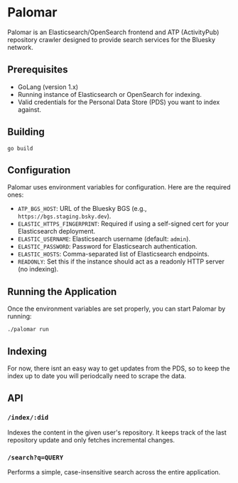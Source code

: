 # Palomar

Palomar is an Elasticsearch/OpenSearch frontend and ATP (ActivityPub) repository crawler designed to provide search services for the Bluesky network.

## Prerequisites

- GoLang (version 1.x)
- Running instance of Elasticsearch or OpenSearch for indexing.
- Valid credentials for the Personal Data Store (PDS) you want to index against.

## Building

```
go build
```

## Configuration

Palomar uses environment variables for configuration. Here are the required ones:

- `ATP_BGS_HOST`: URL of the Bluesky BGS (e.g., `https://bgs.staging.bsky.dev`).
- `ELASTIC_HTTPS_FINGERPRINT`: Required if using a self-signed cert for your Elasticsearch deployment.
- `ELASTIC_USERNAME`: Elasticsearch username (default: `admin`).
- `ELASTIC_PASSWORD`: Password for Elasticsearch authentication.
- `ELASTIC_HOSTS`: Comma-separated list of Elasticsearch endpoints.
- `READONLY`: Set this if the instance should act as a readonly HTTP server (no indexing).

## Running the Application

Once the environment variables are set properly, you can start Palomar by running:

```
./palomar run
```

## Indexing 
For now, there isnt an easy way to get updates from the PDS, so to keep the
index up to date you will periodcally need to scrape the data.

## API

### `/index/:did`
Indexes the content in the given user's repository. It keeps track of the last repository update and only fetches incremental changes.

### `/search?q=QUERY`
Performs a simple, case-insensitive search across the entire application.
